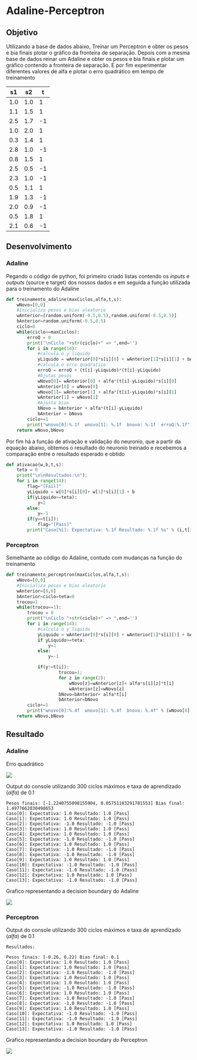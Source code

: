 # Adaline-Perceptron

## Objetivo

Utilizando a base de dados abaixo, Treinar um Perceptron e obter os pesos e bia finais
plotar o gráfico da fronteira de separação. Depois com a mesma base de dados reinar um
Adaline e obter os pesos e bia finais e plotar um gráfico contendo a fronteira de separação.
E por fim experimentar diferentes valores de alfa e plotar o erro quadrático em tempo de
treinamento

|  s1 |  s2 | t  |
|:---:|:---:|----|
| 1.0 | 1.0 | 1  |
| 1.1 | 1.5 | 1  |
| 2.5 | 1.7 | -1 |
| 1.0 | 2.0 | 1  |
| 0.3 | 1.4 | 1  |
| 2.8 | 1.0 | -1 |
| 0.8 | 1.5 | 1  |
| 2.5 | 0.5 | -1 |
| 2.3 | 1.0 | -1 |
| 0.5 | 1.1 | 1  |
| 1.9 | 1.3 | -1 |
| 2.0 | 0.9 | -1 |
| 0.5 | 1.8 | 1  |
| 2.1 | 0.6 | -1 |

## Desenvolvimento
### Adaline
Pegando o código de python, foi primeiro criado listas contendo os *inputs* e *outputs* (source e target) dos nossos dados 
e em seguida a função utilizada para o treinamento do Adaline

```python
def treinamento_adaline(maxCiclos,alfa,t,s):
    wNovo=[0,0]
    #Inicializa pesos e bias aleatorio
    wAnterior=[random.uniform(-0.5,0.5),random.uniform(-0.5,0.5)]
    bAnterior=random.uniform(-0.5,0.5)
    ciclo=0
    while(ciclo<=maxCiclos):
        erroQ = 0
        print("\nCiclo "+str(ciclo)+" => ",end='')
        for i in range(14):
            #calcula o y liquido
            yLiquido = wAnterior[0]*s[i][0] + wAnterior[1]*s[i][1] + bAnterior
            #calcula o erro quadratico
            erroQ = erroQ + (t[i]-yLiquido)*(t[i]-yLiquido)
            #Ajutas pesos
            wNovo[0]= wAnterior[0] + alfa*(t[i]-yLiquido)*s[i][0]
            wAnterior[0] = wNovo[0]
            wNovo[1]= wAnterior[1] + alfa*(t[i]-yLiquido)*s[i][1]
            wAnterior[1] = wNovo[1]
            #Ajusta bias
            bNovo = bAnterior + alfa*(t[i]-yLiquido)
            bAnterior = bNovo
        ciclo+=1
        print("wnovo[0]:%.1f  wnovo[1]: %.1f  bnovo: %.1f  erroQ:%.1f" % (wNovo[0],wNovo[1],bNovo,erroQ));
    return wNovo,bNovo
```
Por fim há a função de ativação e validação do neuronio, que a partir da equação abaixo, 
obtemos o resultado do neuronio treinado e recebemos a comparação entre o resultado esperado e obtido

```python
def ativacao(w,b,t,s):
    teta = 0
    print("\n\nResultados:\n");
    for i in range(14):
        flag="[Fail]"
        yLiquido = w[0]*s[i][0]+ w[1]*s[i][1] + b
        if(yLiquido>=teta):
            y=1
        else:
            y=-1
        if(y==t[i]):
            flag="[Pass]"
        print("Caso[%i]: Expectativa: %.1f Resultado: %.1f %s" % (i,t[i],y,flag))
```
### Perceptron

Semelhante ao código do Adaline, contudo com mudanças na função do treinamento

```python
def treinamento_perceptron(maxCiclos,alfa,t,s):
    wNovo=[0,0]
    #Inicializa pesos e bias aleatorio
    wAnterior=[0,0]
    bAnterior=ciclo=teta=0
    trocou=1
    while(trocou==1):
        trocou = 0
        print("\nCiclo "+str(ciclo)+" => ",end='')
        for i in range(14):
            #calcula o y liquido
            yLiquido = wAnterior[0]*s[i][0] + wAnterior[1]*s[i][1] + bAnterior
            if yLiquido>=teta:
                y=1
            else:   
                y=-1

            if(y!=t[i]):
                    trocou=1;
                    for z in range(2):
                        wNovo[z]=wAnterior[z]+ alfa*s[i][z]*t[i]
                        wAnterior[z]=wNovo[z]
                    bNovo=bAnterior+ alfa*t[i]
                    bAnterior=bNovo
        ciclo+=1
        print("wnovo[0]:%.4f  wnovo[1]: %.4f  bnovo: %.4f" % (wNovo[0],wNovo[1],bNovo));
    return wNovo,bNovo
```

## Resultado
### Adaline

Erro quadrático

<img src="https://github.com/R-drg/machine-learning-UFU/blob/main/adaline-perceptron/imagens/errograph.jpg?raw=true">

Output do console utilizando 300 ciclos máximos e taxa de aprendizado (*alfa*) de 0.1
```
Pesos finais: [-1.2240755098155904, 0.05751183291781553] Bias final: 1.4977662030498653
Caso[0]: Expectativa: 1.0 Resultado: 1.0 [Pass]
Caso[1]: Expectativa: 1.0 Resultado: 1.0 [Pass]
Caso[2]: Expectativa: -1.0 Resultado: -1.0 [Pass]
Caso[3]: Expectativa: 1.0 Resultado: 1.0 [Pass]
Caso[4]: Expectativa: 1.0 Resultado: 1.0 [Pass]
Caso[5]: Expectativa: -1.0 Resultado: -1.0 [Pass]
Caso[6]: Expectativa: 1.0 Resultado: 1.0 [Pass]
Caso[7]: Expectativa: -1.0 Resultado: -1.0 [Pass]
Caso[8]: Expectativa: -1.0 Resultado: -1.0 [Pass]
Caso[9]: Expectativa: 1.0 Resultado: 1.0 [Pass]
Caso[10]: Expectativa: -1.0 Resultado: -1.0 [Pass]
Caso[11]: Expectativa: -1.0 Resultado: -1.0 [Pass]
Caso[12]: Expectativa: 1.0 Resultado: 1.0 [Pass]
Caso[13]: Expectativa: -1.0 Resultado: -1.0 [Pass]
```

Grafico representando a decision boundary do Adaline

<img src="https://github.com/R-drg/machine-learning-UFU/blob/main/adaline-perceptron/imagens/adalinegraph.jpg?raw=true">

### Perceptron

Output do console utilizando 300 ciclos máximos e taxa de aprendizado (*alfa*) de 0.1

```
Resultados:

Pesos finais: [-0.26, 0.22] Bias final: 0.1
Caso[0]: Expectativa: 1.0 Resultado: 1.0 [Pass]
Caso[1]: Expectativa: 1.0 Resultado: 1.0 [Pass]
Caso[2]: Expectativa: -1.0 Resultado: -1.0 [Pass]
Caso[3]: Expectativa: 1.0 Resultado: 1.0 [Pass]
Caso[4]: Expectativa: 1.0 Resultado: 1.0 [Pass]
Caso[5]: Expectativa: -1.0 Resultado: -1.0 [Pass]
Caso[6]: Expectativa: 1.0 Resultado: 1.0 [Pass]
Caso[7]: Expectativa: -1.0 Resultado: -1.0 [Pass]
Caso[8]: Expectativa: -1.0 Resultado: -1.0 [Pass]
Caso[9]: Expectativa: 1.0 Resultado: 1.0 [Pass]
Caso[10]: Expectativa: -1.0 Resultado: -1.0 [Pass]
Caso[11]: Expectativa: -1.0 Resultado: -1.0 [Pass]
Caso[12]: Expectativa: 1.0 Resultado: 1.0 [Pass]
Caso[13]: Expectativa: -1.0 Resultado: -1.0 [Pass]
```

Grafico representando a decision boundary do Perceptron

<img src="https://github.com/R-drg/machine-learning-UFU/blob/main/adaline-perceptron/imagens/perceptrongraph.jpg?raw=true">
